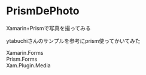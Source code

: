 # PrismDePhoto
Xamarin+Prismで写真を撮ってみる

ytabuchiさんのサンプルを参考にprism使ってかいてみた  

Xamarin.Forms  
Prism.Forms  
Xam.Plugin.Media
